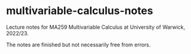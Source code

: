 # multivariable-calculus-notes
Lecture notes for MA259 Multivariable Calculus at University of Warwick, 2022/23.

The notes are finished but not necessarily free from errors.
